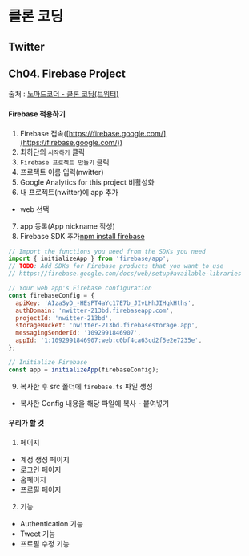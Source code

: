 # 클론 코딩

## Twitter

## Ch04. Firebase Project

출처 : [노마드코더 - 클론 코딩(트위터)](https://nomadcoders.co/nwitter/)

#### Firebase 적용하기

1. Firebase 접속([https://firebase.google.com/](https://firebase.google.com/))
2. 최하단의 `시작하기` 클릭
3. `Firebase 프로젝트 만들기` 클릭
4. 프로젝트 이름 입력(nwitter)
5. Google Analytics for this project 비활성화
6. 내 프로젝트(nwitter)에 app 추가

- web 선택

7. app 등록(App nickname 작성)
8. Firebase SDK 추가[npm install firebase](https://console.firebase.google.com/project/nwitter-213bd/overview?hl=ko&fb_gclid=Cj0KCQjw_JzABhC2ARIsAPe3ynrIrb66s3MsmjjLuy8TVscFoVX-XkJBYKWHp5mbHObpciIPPIJVh5oaAg9REALw_wcB)

```javascript
// Import the functions you need from the SDKs you need
import { initializeApp } from 'firebase/app';
// TODO: Add SDKs for Firebase products that you want to use
// https://firebase.google.com/docs/web/setup#available-libraries

// Your web app's Firebase configuration
const firebaseConfig = {
  apiKey: 'AIzaSyD_-HEsPT4aYc17E7b_JIvLHhJIHqkHths',
  authDomain: 'nwitter-213bd.firebaseapp.com',
  projectId: 'nwitter-213bd',
  storageBucket: 'nwitter-213bd.firebasestorage.app',
  messagingSenderId: '1092991846907',
  appId: '1:1092991846907:web:c0bf4ca63cd2f5e2e7235e',
};

// Initialize Firebase
const app = initializeApp(firebaseConfig);
```

9. 복사한 후 src 폴더에 `firebase.ts` 파일 생성

- 복사한 Config 내용을 해당 파일에 복사 - 붙여넣기

#### 우리가 할 것

1. 페이지

- 계정 생성 페이지
- 로그인 페이지
- 홈페이지
- 프로필 페이지

2. 기능

- Authentication 기능
- Tweet 기능
- 프로필 수정 기능
